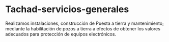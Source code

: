 # Tachad-servicios-generales
Realizamos instalaciones, construcción de Puesta a tierra y mantenimiento; mediante la habilitación de pozos a tierra a efectos de obtener los valores adecuados para protección de equipos electrónicos.
